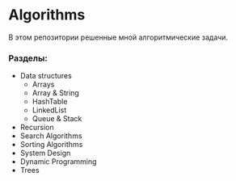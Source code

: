 # Algorithms

В этом репозитории решенные мной алгоритмические задачи.

### Разделы:
* Data structures
  - Arrays
  -	Array & String
  -	HashTable
  -	LinkedList
  -	Queue & Stack
* Recursion
* Search Algorithms
* Sorting Algorithms
* System Design
* Dynamic Programming
* Trees
